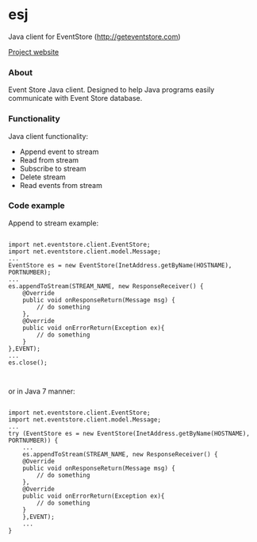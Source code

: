 esj
===

Java client for EventStore (http://geteventstore.com)

<a href="http://valdasraps.github.io/esj/">Project website</a>

<h3><a name="about" class="anchor" href="#about"><span class="octicon octicon-link"></span></a>About</h3>
<p>Event Store Java client. Designed to help Java programs easily communicate with Event Store database.</p>

<h3><a name="functionality" class="anchor" href="#functionality"><span class="octicon octicon-link"></span></a>Functionality</h3>
<p>Java client functionality:</p>
<ul>
	<li>Append event to stream</li>
	<li>Read from stream</li>
	<li>Subscribe to stream</li>
	<li>Delete stream</li>
	<li>Read events from stream</li>
</ul>

<h3><a name="code-example" class="anchor" href="#code-example"><span class="octicon octicon-link"></span></a>Code example</h3>
<p>Append to stream example:</p>
<pre><code>
import net.eventstore.client.EventStore;
import net.eventstore.client.model.Message;
...
EventStore es = new EventStore(InetAddress.getByName(HOSTNAME), PORTNUMBER);
...
es.appendToStream(STREAM_NAME, new ResponseReceiver() {
	@Override
	public void onResponseReturn(Message msg) {
		// do something
	},
	@Override
	public void onErrorReturn(Exception ex){
		// do something
	}
},EVENT);
...
es.close();

</code></pre>

<p>or in Java 7 manner:</p>

<pre><code>
import net.eventstore.client.EventStore;
import net.eventstore.client.model.Message;
...
try (EventStore es = new EventStore(InetAddress.getByName(HOSTNAME), PORTNUMBER)) {
    ...
    es.appendToStream(STREAM_NAME, new ResponseReceiver() {
	@Override
	public void onResponseReturn(Message msg) {
		// do something
	},
	@Override
	public void onErrorReturn(Exception ex){
		// do something
	}
    },EVENT);
    ...
}

</code></pre>
